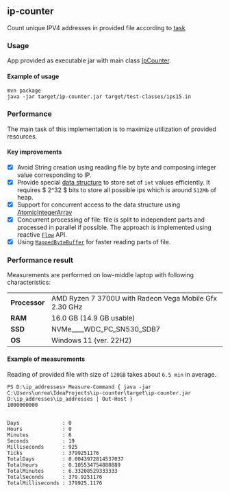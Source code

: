 ## ip-counter

Count unique IPV4 addresses in provided file according
to [task](https://github.com/Ecwid/new-job/blob/master/IP-Addr-Counter.md)

### Usage

App provided as executable jar with main class [IpCounter](src/main/java/com/ecwid/dev/ipcounter/IpCounter.java).

#### Example of usage

```shell
mvn package
java -jar target/ip-counter.jar target/test-classes/ips15.in 
```

### Performance

The main task of this implementation is to maximize utilization of provided resources.

#### Key improvements

- [x] Avoid String creation using reading file by byte and composing integer value corresponding to IP.
- [x] Provide special [data structure](src/main/java/com/ecwid/dev/ipcounter/intset/BigIntSet.java) to store set
  of `int` values efficiently. It requires $ 2^32 $ bits to store all possible ips which is around `512Mb` of heap.
- [x] Support for concurrent access to the data structure
  using [AtomicIntegerArray](https://docs.oracle.com/en/java/javase/17/docs/api/java.base/java/util/concurrent/atomic/AtomicIntegerArray.html)
- [x] Concurrent processing of file: file is split to independent parts and processed in parallel if possible. The
  approach is implemented using
  reactive [`Flow`](https://docs.oracle.com/javase/9/docs/api/java/util/concurrent/Flow.html) API.
- [x] 
  Using [`MappedByteBuffer`](https://docs.oracle.com/en/java/javase/17/docs/api/java.base/java/nio/MappedByteBuffer.html)
  for faster reading parts of file.

### Performance result

Measurements are performed on low-middle laptop with following characteristics:

|   |                                                            |
|---|------------------------------------------------------------|
| **Processor**    | AMD Ryzen 7 3700U with Radeon Vega Mobile Gfx     2.30 GHz |
| **RAM** | 16.0 GB (14.9 GB usable)                                   |
| **SSD** | NVMe____WDC_PC_SN530_SDB7                                  |
| **OS** | Windows 11 (ver. 22H2)                                     |

#### Example of measurements

Reading of provided file with size of `120GB` takes about `6.5 min` in average.

```shell
PS D:\ip_addresses> Measure-Command { java -jar C:\Users\unrea\IdeaProjects\ip-counter\target\ip-counter.jar D:\ip_addresses\ip_addresses | Out-Host }
1000000000


Days              : 0
Hours             : 0
Minutes           : 6
Seconds           : 19
Milliseconds      : 925
Ticks             : 3799251176
TotalDays         : 0.0043972814537037
TotalHours        : 0.105534754888889
TotalMinutes      : 6.33208529333333
TotalSeconds      : 379.9251176
TotalMilliseconds : 379925.1176
```


